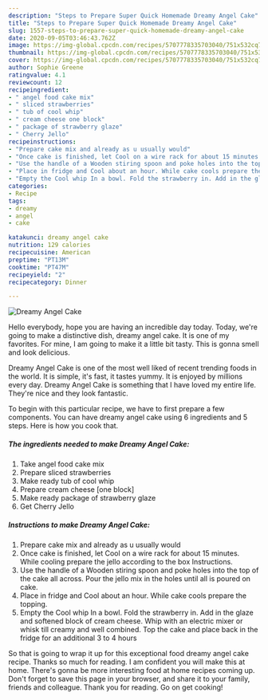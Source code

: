 ```yaml
---
description: "Steps to Prepare Super Quick Homemade Dreamy Angel Cake"
title: "Steps to Prepare Super Quick Homemade Dreamy Angel Cake"
slug: 1557-steps-to-prepare-super-quick-homemade-dreamy-angel-cake
date: 2020-09-05T03:46:43.762Z
image: https://img-global.cpcdn.com/recipes/5707778335703040/751x532cq70/dreamy-angel-cake-recipe-main-photo.jpg
thumbnail: https://img-global.cpcdn.com/recipes/5707778335703040/751x532cq70/dreamy-angel-cake-recipe-main-photo.jpg
cover: https://img-global.cpcdn.com/recipes/5707778335703040/751x532cq70/dreamy-angel-cake-recipe-main-photo.jpg
author: Sophie Greene
ratingvalue: 4.1
reviewcount: 12
recipeingredient:
- " angel food cake mix"
- " sliced strawberries"
- " tub of cool whip"
- " cream cheese one block"
- " package of strawberry glaze"
- " Cherry Jello"
recipeinstructions:
- "Prepare cake mix and already as u usually would"
- "Once cake is finished, let Cool on a wire rack for about 15 minutes. While cooling prepare the jello according to the box Instructions."
- "Use the handle of a Wooden stiring spoon and poke holes into the top of the cake all across.  Pour the jello mix in the holes until all is poured on cake."
- "Place in fridge and Cool about an hour. While cake cools prepare the topping."
- "Empty the Cool whip In a bowl. Fold the strawberry in. Add in the glaze and softened block of cream cheese. Whip with an electric mixer or whisk till creamy and well combined. Top the cake and place back in the fridge for an additional 3 to 4 hours"
categories:
- Recipe
tags:
- dreamy
- angel
- cake

katakunci: dreamy angel cake 
nutrition: 129 calories
recipecuisine: American
preptime: "PT13M"
cooktime: "PT47M"
recipeyield: "2"
recipecategory: Dinner

---
```



![Dreamy Angel Cake](https://img-global.cpcdn.com/recipes/5707778335703040/751x532cq70/dreamy-angel-cake-recipe-main-photo.jpg)

Hello everybody, hope you are having an incredible day today. Today, we're going to make a distinctive dish, dreamy angel cake. It is one of my favorites. For mine, I am going to make it a little bit tasty. This is gonna smell and look delicious.

Dreamy Angel Cake is one of the most well liked of recent trending foods in the world. It is simple, it's fast, it tastes yummy. It is enjoyed by millions every day. Dreamy Angel Cake is something that I have loved my entire life. They're nice and they look fantastic.




To begin with this particular recipe, we have to first prepare a few components. You can have dreamy angel cake using 6 ingredients and 5 steps. Here is how you cook that.

<!--inarticleads1-->

##### The ingredients needed to make Dreamy Angel Cake:

1. Take  angel food cake mix
1. Prepare  sliced strawberries
1. Make ready  tub of cool whip
1. Prepare  cream cheese [one block]
1. Make ready  package of strawberry glaze
1. Get  Cherry Jello




<!--inarticleads2-->

##### Instructions to make Dreamy Angel Cake:

1. Prepare cake mix and already as u usually would
1. Once cake is finished, let Cool on a wire rack for about 15 minutes. While cooling prepare the jello according to the box Instructions.
1. Use the handle of a Wooden stiring spoon and poke holes into the top of the cake all across.  Pour the jello mix in the holes until all is poured on cake.
1. Place in fridge and Cool about an hour. While cake cools prepare the topping.
1. Empty the Cool whip In a bowl. Fold the strawberry in. Add in the glaze and softened block of cream cheese. Whip with an electric mixer or whisk till creamy and well combined. Top the cake and place back in the fridge for an additional 3 to 4 hours




So that is going to wrap it up for this exceptional food dreamy angel cake recipe. Thanks so much for reading. I am confident you will make this at home. There's gonna be more interesting food at home recipes coming up. Don't forget to save this page in your browser, and share it to your family, friends and colleague. Thank you for reading. Go on get cooking!
